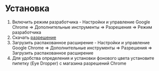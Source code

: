 # Установка
1. Включить режим разработчика - Настройки и управление Google Chrome => Дополнительные инструменты => Разрешения => Режим разработчика 
2. Скачать  [разрешение](https://github.com/xxx44552/podlojka.ria.com)
3. Загрузить распакованное расширение - Настройки и управление Google Chrome => Дополнительные инструменты => Разрешения => Загрузить распакованное расширение
4. Для удобства определения и установки фонового цвета установите пипетку (Eye Dropper) с магазина разрешений Chrome 
